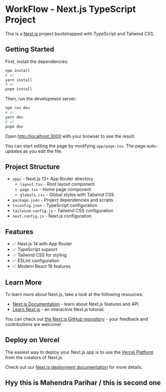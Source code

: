 # WorkFlow - Next.js TypeScript Project

This is a [Next.js](https://nextjs.org/) project bootstrapped with TypeScript and Tailwind CSS.

## Getting Started

First, install the dependencies:

```bash
npm install
# or
yarn install
# or
pnpm install
```

Then, run the development server:

```bash
npm run dev
# or
yarn dev
# or
pnpm dev
```

Open [http://localhost:3000](http://localhost:3000) with your browser to see the result.

You can start editing the page by modifying `app/page.tsx`. The page auto-updates as you edit the file.

## Project Structure

- `app/` - Next.js 13+ App Router directory
  - `layout.tsx` - Root layout component
  - `page.tsx` - Home page component
  - `globals.css` - Global styles with Tailwind CSS
- `package.json` - Project dependencies and scripts
- `tsconfig.json` - TypeScript configuration
- `tailwind.config.js` - Tailwind CSS configuration
- `next.config.js` - Next.js configuration

## Features

- ✅ Next.js 14 with App Router
- ✅ TypeScript support
- ✅ Tailwind CSS for styling
- ✅ ESLint configuration
- ✅ Modern React 18 features

## Learn More

To learn more about Next.js, take a look at the following resources:

- [Next.js Documentation](https://nextjs.org/docs) - learn about Next.js features and API.
- [Learn Next.js](https://nextjs.org/learn) - an interactive Next.js tutorial.

You can check out [the Next.js GitHub repository](https://github.com/vercel/next.js/) - your feedback and contributions are welcome!

## Deploy on Vercel

The easiest way to deploy your Next.js app is to use the [Vercel Platform](https://vercel.com/new?utm_medium=default-template&filter=next.js&utm_source=create-next-app&utm_campaign=create-next-app-readme) from the creators of Next.js.

Check out our [Next.js deployment documentation](https://nextjs.org/docs/deployment) for more details.


## Hyy this is Mahendra Parihar / this is second one
